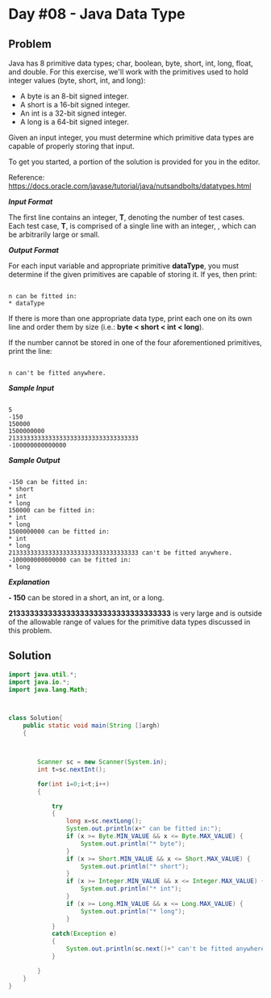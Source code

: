 # Day #08 - Java Data Type
## Problem

Java has 8 primitive data types; char, boolean, byte, short, int, long, float, and double. For this exercise, we'll work with the primitives used to hold integer values (byte, short, int, and long):

+ A byte is an 8-bit signed integer.
+ A short is a 16-bit signed integer.
+ An int is a 32-bit signed integer.
+ A long is a 64-bit signed integer.
  
Given an input integer, you must determine which primitive data types are capable of properly storing that input.

To get you started, a portion of the solution is provided for you in the editor.

Reference: https://docs.oracle.com/javase/tutorial/java/nutsandbolts/datatypes.html

***Input Format***

The first line contains an integer, **T**, denoting the number of test cases.
Each test case, **T**, is comprised of a single line with an integer, , which can be arbitrarily large or small.

***Output Format***

For each input variable  and appropriate primitive **dataType**, you must determine if the given primitives are capable of storing it. If yes, then print:
```

n can be fitted in:
* dataType

```

If there is more than one appropriate data type, print each one on its own line and order them by size (i.e.: **byte < short < int < long**).

If the number cannot be stored in one of the four aforementioned primitives, print the line:
```

n can't be fitted anywhere.

```

***Sample Input***
```

5
-150
150000
1500000000
213333333333333333333333333333333333
-100000000000000

```
***Sample Output***
```

-150 can be fitted in:
* short
* int
* long
150000 can be fitted in:
* int
* long
1500000000 can be fitted in:
* int
* long
213333333333333333333333333333333333 can't be fitted anywhere.
-100000000000000 can be fitted in:
* long

```
***Explanation***

**- 150** can be stored in a short, an int, or a long.

**213333333333333333333333333333333333** is very large and is outside of the allowable range of values for the primitive data types discussed in this problem.

## Solution
```java
import java.util.*;
import java.io.*;
import java.lang.Math;



class Solution{
    public static void main(String []argh)
    {



        Scanner sc = new Scanner(System.in);
        int t=sc.nextInt();

        for(int i=0;i<t;i++)
        {

            try
            {
                long x=sc.nextLong();
                System.out.println(x+" can be fitted in:");
                if (x >= Byte.MIN_VALUE && x <= Byte.MAX_VALUE) {
                    System.out.println("* byte");
                }
                if (x >= Short.MIN_VALUE && x <= Short.MAX_VALUE) {
                    System.out.println("* short");
                }
                if (x >= Integer.MIN_VALUE && x <= Integer.MAX_VALUE) {
                    System.out.println("* int");
                }
                if (x >= Long.MIN_VALUE && x <= Long.MAX_VALUE) {
                    System.out.println("* long");
                }
            }
            catch(Exception e)
            {
                System.out.println(sc.next()+" can't be fitted anywhere.");
            }

        }
    }
}
```
